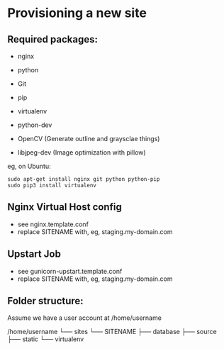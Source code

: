 Provisioning a new site
=======================

## Required packages:

* nginx
* python
* Git
* pip
* virtualenv
* python-dev

* OpenCV (Generate outline and graysclae things)
* libjpeg-dev (Image optimization with pillow)

eg, on Ubuntu:

    sudo apt-get install nginx git python python-pip
    sudo pip3 install virtualenv

## Nginx Virtual Host config

* see nginx.template.conf
* replace SITENAME with, eg, staging.my-domain.com

## Upstart Job

* see gunicorn-upstart.template.conf
* replace SITENAME with, eg, staging.my-domain.com

## Folder structure:
Assume we have a user account at /home/username

/home/username
└── sites
    └── SITENAME
         ├── database
         ├── source
         ├── static
         └── virtualenv
